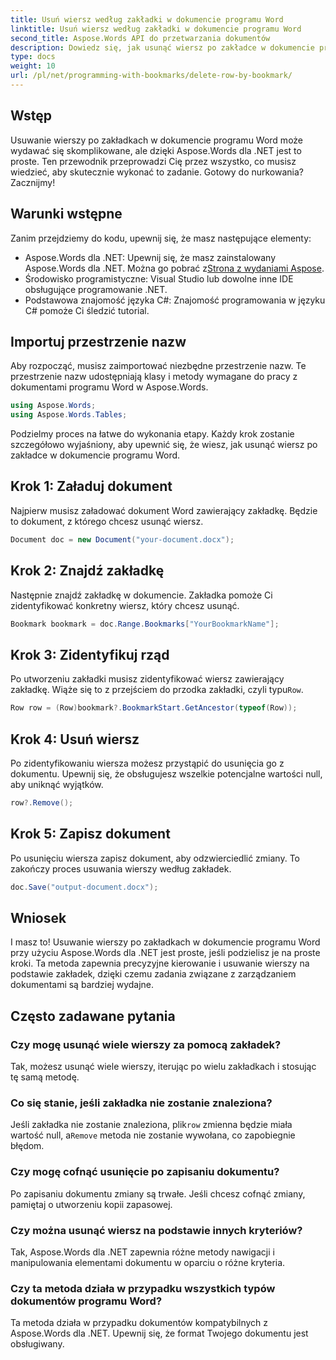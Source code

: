 ```yaml
---
title: Usuń wiersz według zakładki w dokumencie programu Word
linktitle: Usuń wiersz według zakładki w dokumencie programu Word
second_title: Aspose.Words API do przetwarzania dokumentów
description: Dowiedz się, jak usunąć wiersz po zakładce w dokumencie programu Word przy użyciu Aspose.Words dla .NET. Postępuj zgodnie z naszym przewodnikiem krok po kroku, aby efektywnie zarządzać dokumentami.
type: docs
weight: 10
url: /pl/net/programming-with-bookmarks/delete-row-by-bookmark/
---
```

## Wstęp

Usuwanie wierszy po zakładkach w dokumencie programu Word może wydawać się skomplikowane, ale dzięki Aspose.Words dla .NET jest to proste. Ten przewodnik przeprowadzi Cię przez wszystko, co musisz wiedzieć, aby skutecznie wykonać to zadanie. Gotowy do nurkowania? Zacznijmy!

## Warunki wstępne

Zanim przejdziemy do kodu, upewnij się, że masz następujące elementy:

-  Aspose.Words dla .NET: Upewnij się, że masz zainstalowany Aspose.Words dla .NET. Można go pobrać z[Strona z wydaniami Aspose](https://releases.aspose.com/words/net/).
- Środowisko programistyczne: Visual Studio lub dowolne inne IDE obsługujące programowanie .NET.
- Podstawowa znajomość języka C#: Znajomość programowania w języku C# pomoże Ci śledzić tutorial.

## Importuj przestrzenie nazw

Aby rozpocząć, musisz zaimportować niezbędne przestrzenie nazw. Te przestrzenie nazw udostępniają klasy i metody wymagane do pracy z dokumentami programu Word w Aspose.Words.

```csharp
using Aspose.Words;
using Aspose.Words.Tables;
```

Podzielmy proces na łatwe do wykonania etapy. Każdy krok zostanie szczegółowo wyjaśniony, aby upewnić się, że wiesz, jak usunąć wiersz po zakładce w dokumencie programu Word.

## Krok 1: Załaduj dokument

Najpierw musisz załadować dokument Word zawierający zakładkę. Będzie to dokument, z którego chcesz usunąć wiersz.

```csharp
Document doc = new Document("your-document.docx");
```

## Krok 2: Znajdź zakładkę

Następnie znajdź zakładkę w dokumencie. Zakładka pomoże Ci zidentyfikować konkretny wiersz, który chcesz usunąć.

```csharp
Bookmark bookmark = doc.Range.Bookmarks["YourBookmarkName"];
```

## Krok 3: Zidentyfikuj rząd

 Po utworzeniu zakładki musisz zidentyfikować wiersz zawierający zakładkę. Wiąże się to z przejściem do przodka zakładki, czyli typu`Row`.

```csharp
Row row = (Row)bookmark?.BookmarkStart.GetAncestor(typeof(Row));
```

## Krok 4: Usuń wiersz

Po zidentyfikowaniu wiersza możesz przystąpić do usunięcia go z dokumentu. Upewnij się, że obsługujesz wszelkie potencjalne wartości null, aby uniknąć wyjątków.

```csharp
row?.Remove();
```

## Krok 5: Zapisz dokument

Po usunięciu wiersza zapisz dokument, aby odzwierciedlić zmiany. To zakończy proces usuwania wierszy według zakładek.

```csharp
doc.Save("output-document.docx");
```

## Wniosek

I masz to! Usuwanie wierszy po zakładkach w dokumencie programu Word przy użyciu Aspose.Words dla .NET jest proste, jeśli podzielisz je na proste kroki. Ta metoda zapewnia precyzyjne kierowanie i usuwanie wierszy na podstawie zakładek, dzięki czemu zadania związane z zarządzaniem dokumentami są bardziej wydajne.

## Często zadawane pytania

### Czy mogę usunąć wiele wierszy za pomocą zakładek?
Tak, możesz usunąć wiele wierszy, iterując po wielu zakładkach i stosując tę samą metodę.

### Co się stanie, jeśli zakładka nie zostanie znaleziona?
 Jeśli zakładka nie zostanie znaleziona, plik`row` zmienna będzie miała wartość null, a`Remove` metoda nie zostanie wywołana, co zapobiegnie błędom.

### Czy mogę cofnąć usunięcie po zapisaniu dokumentu?
Po zapisaniu dokumentu zmiany są trwałe. Jeśli chcesz cofnąć zmiany, pamiętaj o utworzeniu kopii zapasowej.

### Czy można usunąć wiersz na podstawie innych kryteriów?
Tak, Aspose.Words dla .NET zapewnia różne metody nawigacji i manipulowania elementami dokumentu w oparciu o różne kryteria.

### Czy ta metoda działa w przypadku wszystkich typów dokumentów programu Word?
Ta metoda działa w przypadku dokumentów kompatybilnych z Aspose.Words dla .NET. Upewnij się, że format Twojego dokumentu jest obsługiwany.